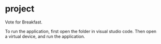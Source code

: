 # project

Vote for Breakfast.

To run the application, first open the folder in visual studio code.
Then open a virtual device, and run the application.
